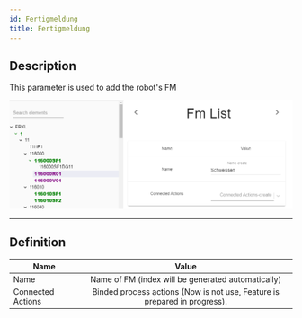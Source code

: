 ```yaml
---
id: Fertigmeldung
title: Fertigmeldung
---
```


## Description

This parameter is used to add the robot's FM

![img](../../../assets/docs/configuration/robots/Fertigmeldung.jpg)

---

## Definition

| Name              |      Value
| -------------     | :-----------:
| Name              | Name of FM (index will be generated automatically)                
| Connected Actions | Binded process actions (Now is not use, Feature is prepared in progress).  